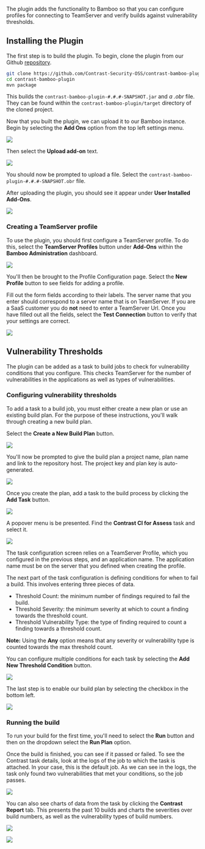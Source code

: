 <!--
title: "Contrast Bamboo Plugin"
description: "Bamboo build plugin using the Contrast Java SDK"
tags: "Bamboo SDK Integration Java Continuous Integration"
-->

The plugin adds the functionality to Bamboo so that you can configure profiles for connecting to TeamServer and verify builds against vulnerability thresholds.

## Installing the Plugin
The first step is to build the plugin. To begin, clone the plugin from our Github [repository](https://github.com/Contrast-Security-OSS/contrast-bamboo-plugin.git).
```bash
git clone https://github.com/Contrast-Security-OSS/contrast-bamboo-plugin.git
cd contrast-bamboo-plugin
mvn package
```

This builds the `contrast-bamboo-plugin-#.#.#-SNAPSHOT.jar` and *a .obr* file. They can be found within the `contrast-bamboo-plugin/target` directory of the cloned project.

Now that you built the plugin, we can upload it to our Bamboo instance. Begin by selecting the **Add Ons** option from the top left settings menu.

<a href="assets/images/Bamboo_Add_On_Option.png" rel="lightbox" title="Bamboo upload add on"><img class="thumbnail" src="assets/images/Bamboo_Add_On_Option.png"/></a>


Then select the **Upload add-on** text.

<a href="assets/images/Bamboo_Upload_Plugin.png" rel="lightbox" title="Bamboo upload"><img class="thumbnail" src="assets/images/Bamboo_Upload_Plugin.png"/></a>

You should now be prompted to upload a file. Select the `contrast-bamboo-plugin-#.#.#-SNAPSHOT.obr` file.

After uploading the plugin, you should see it appear under **User Installed Add-Ons**.

<a href="assets/images/Bamboo_Plugin_Uploaded.png" rel="lightbox" title="Bamboo successfully added add on"><img class="thumbnail" src="assets/images/Bamboo_Plugin_Uploaded.png"/></a>

### Creating a TeamServer profile
To use the plugin, you should first configure a TeamServer profile. To do this, select the **TeamServer Profiles** button under **Add-Ons** within the **Bamboo Administration** dashboard.

<a href="assets/images/Bamboo_TeamServer_Profile.png" rel="lightbox" title="Bamboo configuration settings"><img class="thumbnail" src="assets/images/Bamboo_TeamServer_Profile.png"/></a>

You'll then be brought to the Profile Configuration page. Select the **New Profile** button to see fields for adding a profile.

Fill out the form fields according to their labels. The server name that you enter should correspond to a server name that is on TeamServer.
If you are a SaaS customer you do **not** need to enter a TeamServer Url. Once you have filled out all the fields, select the **Test Connection** button to verify that your settings are correct.

<a href="assets/images/Bamboo_Add_Profile_Success.png" rel="lightbox" title="Bamboo configuration success"><img class="thumbnail" src="assets/images/Bamboo_Add_Profile_Success.png"/></a>

## Vulnerability Thresholds
The plugin can be added as a task to build jobs to check for vulnerability conditions that you configure. This checks TeamServer for the number of vulnerabilities in the applications as well as types of vulnerabilities.

### Configuring vulnerability thresholds
To add a task to a build job, you must either create a new plan or use an existing build plan. For the purpose of these instructions, you'll walk through creating a new build plan.

Select the **Create a New Build Plan** button.

<a href="assets/images/Bamboo_Create_New_Build_Plan.png" rel="lightbox" title="Create a new build plan"><img class="thumbnail" src="assets/images/Bamboo_Create_New_Build_Plan.png"/></a>

You'll now be prompted to give the build plan a project name, plan name and link to the repository host. The project key and plan key is auto-generated.

<a href="assets/images/Bamboo_Configure_Build_Plan.png" rel="lightbox" title="Configure build plan"><img class="thumbnail" src="assets/images/Bamboo_Configure_Build_Plan.png"/></a>

Once you create the plan, add a task to the build process by clicking the **Add Task** button.

<a href="assets/images/Bamboo_Add_First_Task.png" rel="lightbox" title="Add Contrast task"><img class="thumbnail" src="assets/images/Bamboo_Add_First_Task.png"/></a>

A popover menu is be presented. Find the **Contrast CI for Assess** task and select it.

<a href="assets/images/Bamboo_Add_Contrast_Task.png" rel="lightbox" title="Vulnerability threshold task"><img class="thumbnail" src="assets/images/Bamboo_Add_Contrast_Task.png"/></a>

The task configuration screen relies on a TeamServer Profile, which you configured in the previous steps, and an application name. The application name must be on the server that you defined when creating the profile.

The next part of the task configuration is defining conditions for when to fail a build. This involves entering three pieces of data.
* Threshold Count: the minimum number of findings required to fail the build.
* Threshold Severity: the minimum severity at which to count a finding towards the threshold count.
* Threshold Vulnerability Type: the type of finding required to count a finding towards a threshold count.

**Note:** Using the **Any** option means that any severity or vulnerability type is counted towards the max threshold count.

You can configure multiple conditions for each task by selecting the **Add New Threshold Condition** button.

<a href="assets/images/Bamboo_Task_Definition.png" rel="lightbox" title="Configuring the task"><img class="thumbnail" src="assets/images/Bamboo_Task_Definition.png"/></a>

The last step is to enable our build plan by selecting the checkbox in the bottom left.

<a href="assets/images/Bamboo_Enable_Plan.png" rel="lightbox" title="Enable build plan"><img class="thumbnail" src="assets/images/Bamboo_Enable_Plan.png"/></a>

### Running the build
To run your build for the first time, you'll need to select the **Run** button and then on the dropdown select the **Run Plan** option.

Once the build is finished, you can see if it passed or failed. To see the Contrast task details, look at the logs of the job to which the task is attached. In your case, this is the default job. As we can see in the logs, the task only found two vulnerabilities that met your conditions, so the job passes.

<a href="assets/images/Bamboo_Result_Logs.png" rel="lightbox" title="Bamboo success logs"><img class="thumbnail" src="assets/images/Bamboo_Result_Logs.png"/></a>

You can also see charts of data from the task by clicking the **Contrast Report** tab. This presents the past 10 builds and charts the severities over build numbers, as well as the vulnerability types of build numbers.

<a href="assets/images/Bamboo_Chart_Severity_Trend2.png" rel="lightbox" title="Bamboo severity chart"><img class="thumbnail" src="assets/images/Bamboo_Chart_Severity_Trend2.png"/></a>

<a href="assets/images/Bamboo_Chart_Vulnerability_Trend2.png" rel="lightbox" title="Bamboo vulnerability chart"><img class="thumbnail" src="assets/images/Bamboo_Chart_Vulnerability_Trend2.png"/></a>

<!-- broken link -->
<!-- Add ons -->
<!-- a .obr file -->
